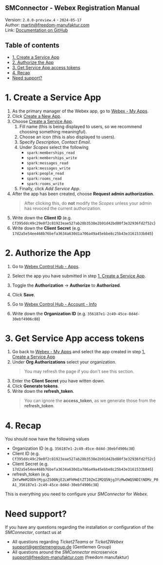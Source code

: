 ﻿SMConnector - Webex Registration Manual
---
Version: `2.0.0-preview.4` - `2024-05-17` \
Author: martin@freedom-manufaktur.com \
Link: [Documentation on GitHub](https://github.com/freedom-manufaktur/SMConnector2Teams/tree/main/Documentation/Webex%20Registration%20Manual.md)

Table of contents
---
<!--TOC-->
- [1. Create a Service App](#1-create-a-service-app)
- [2. Authorize the App](#2-authorize-the-app)
- [3. Get Service App access tokens](#3-get-service-app-access-tokens)
- [4. Recap](#4-recap)
- [Need support?](#need-support)
<!--/TOC-->

# 1. Create a Service App
1.  As the primary manager of the Webex app, go to [Webex - My Apps](https://developer.webex.com/my-apps).
1.  Click [Create a New App](https://developer.webex.com/my-apps/new).
1.  Choose [Create a Service App](https://developer.webex.com/my-apps/new/service-app).
    1.  Fill name (this is being displayed to users, so we recommend choosing something meaningful).
    2.  Choose an icon (this is also displayed to users).
    3.  Specify *Description*, *Contact Email*.
    4.  Under *Scopes* select the following
        - `spark:memberships_read`
        - `spark:memberships_write`
        - `spark:messages_read`
        - `spark:messages_write`
        - `spark:people_read`
        - `spark:rooms_read`
        - `spark:rooms_write`
    5. Finally, click *Add Service App*.
2. After the app has been created, choose **Request admin authorization**.
   > After clicking this, do **not** modify the *Scopes* unless your admin has revoced the current authorization.
3. Write down the **Client ID** (e.g. `Cf395ddc49c29e0f2c81923eae527ab28b3538e2b91d42bd80f3e32936fd2f52c`)
4. Write down the **Client Secret** (e.g. `17d2a5e54ee468b76befa3634a630d1a706a49a45ebbe8c25b43e3161533b045`)

# 2. Authorize the App
1. Go to [Webex Control Hub - Apps](https://admin.webex.com/apps/service-apps).
2. Select the app you have submitted in step [1. Create a Service App](#1-create-a-service-app).
3. Toggle the **Authorization** → **Authorize** to **Authorized**.
3. Click **Save**.

1. Go to [Webex Control Hub - Account - Info](https://admin.webex.com/account/info)
2. Write down the **Organization ID** (e.g. `356187e1-2c49-45ce-8d4d-30ebf4906c88`)

# 3. Get Service App access tokens
1. Go back to [Webex - My Apps](https://developer.webex.com/my-apps) and select the app created in step [1. Create a Service App](#1-create-a-service-app)
2. Under **Org Authorizations** select your organization.
   > You may refresh the page if you don't see this section.
4. Enter the **Client Secret** you have witten down.
5. Click **Generate tokens**.
6. Write down the **refresh_token**.
   > You can ignore the **access_token**, as we generate those from the **refresh_token**.

# 4. Recap
You should now have the following values
- Organization ID (e.g. `356187e1-2c49-45ce-8d4d-30ebf4906c38`)
- Client ID (e.g. `Cf395ddc49c29e0f2c81923eae527ab28b3538e2b91d42bd80f3e32936fd2f52c`)
- Client Secret (e.g. `17d2a5e54ee468b76befa3634a630d1a706a49a45ebbe8c25b43e3161533b045`)
- refresh_token (e.g. `ZmYwMmM2ODktMjgzZS00NjE2LWFhMmEtZTI0ZmI2M2Q5Njg3YzMwOWQ5NDItNDMz_P0A1_356187e1-2c49-45ce-8d4d-30ebf4906c38`)

This is everything you need to configure your *SMConnector* for *Webex*.

# Need support?
If you have any questions regarding the installation or configuration of the *SMConnector*, contact us at
* All questions regarding *Ticket2Teams* or *Ticket2Webex* \
  support@gentlemengroup.de (Gentlemen Group)
* All questions around the *SMConnector* microservice \
  support@freedom-manufaktur.com (freedom manufaktur)
